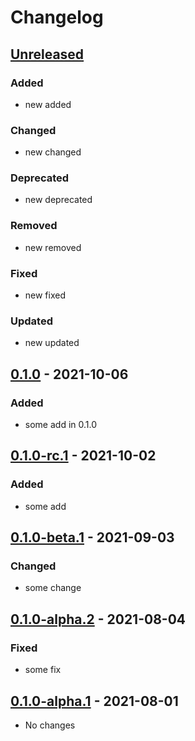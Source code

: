 # Changelog

## [Unreleased]

### Added
- new added

### Changed
- new changed

### Deprecated
- new deprecated

### Removed
- new removed

### Fixed
- new fixed

### Updated
- new updated


## [0.1.0] - 2021-10-06

### Added
- some add in 0.1.0

## [0.1.0-rc.1] - 2021-10-02

### Added
- some add

## [0.1.0-beta.1] - 2021-09-03

### Changed
- some change

## [0.1.0-alpha.2] - 2021-08-04

### Fixed
- some fix

## [0.1.0-alpha.1] - 2021-08-01
- No changes

[Unreleased]: https://github.com/JavierSegoviaCordoba/sandbox-project/compare/0.1.0...HEAD

[0.1.0]: https://github.com/JavierSegoviaCordoba/sandbox-project/compare/0.1.0-rc.1...0.1.0

[0.1.0-alpha.1]: https://github.com/JavierSegoviaCordoba/sandbox-project/commits/0.1.0-alpha.1

[0.1.0-alpha.2]: https://github.com/JavierSegoviaCordoba/sandbox-project/compare/0.1.0-alpha.1...0.1.0-alpha.2

[0.1.0-beta.1]: https://github.com/JavierSegoviaCordoba/sandbox-project/compare/0.1.0-alpha.2...0.1.0-beta.1

[0.1.0-rc.1]: https://github.com/JavierSegoviaCordoba/sandbox-project/compare/0.1.0-beta.1...0.1.0-rc.1
